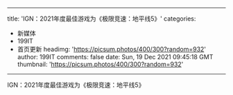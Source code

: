 
---
title: 'IGN：2021年度最佳游戏为《极限竞速：地平线5》'
categories: 
 - 新媒体
 - 199IT
 - 首页更新
headimg: 'https://picsum.photos/400/300?random=932'
author: 199IT
comments: false
date: Sun, 19 Dec 2021 09:45:18 GMT
thumbnail: 'https://picsum.photos/400/300?random=932'
---

<div>   
IGN：2021年度最佳游戏为《极限竞速：地平线5》  
</div>
            